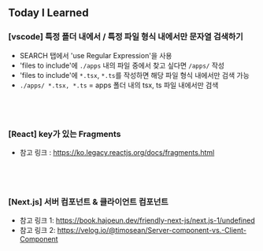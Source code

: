 ## Today I Learned

### [vscode] 특정 폴더 내에서 / 특정 파일 형식 내에서만 문자열 검색하기

- SEARCH 탭에서 'use Regular Expression'을 사용
- 'files to include'에 `./apps` 내의 파일 중에서 찾고 싶다면 `/apps/` 작성
- 'files to include'에 `*.tsx`, `*.ts`를 작성하면 해당 파일 형식 내에서만 검색 가능
- `./apps/ *.tsx, *.ts` = apps 폴더 내의 tsx, ts 파일 내에서만 검색

## <br />

### [React] key가 있는 Fragments

- 참고 링크 : https://ko.legacy.reactjs.org/docs/fragments.html

## <br />

### [Next.js] 서버 컴포넌트 & 클라이언트 컴포넌트

- 참고 링크 1: https://book.hajoeun.dev/friendly-next-js/next.js-1/undefined
- 참고 링크 2: https://velog.io/@timosean/Server-component-vs.-Client-Component
